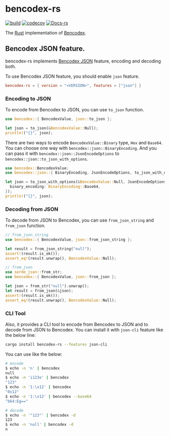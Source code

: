 # bencodex-rs

[![build](https://github.com/bencodex/bencodex-rs/actions/workflows/build.yaml/badge.svg)](https://github.com/bencodex/bencodex-rs/actions/workflows/build.yaml) [![codecov](https://codecov.io/gh/bencodex/bencodex-rs/branch/main/graph/badge.svg?token=H0FWUZ2ZF2)](https://codecov.io/gh/bencodex/bencodex-rs) [![Docs-rs](https://docs.rs/bencodex-rs/badge.svg)](https://docs.rs/bencodex-rs/latest/)

The [Rust] implementation of [Bencodex].

[Rust]: https://rust-lang.org/
[Bencodex]: https://bencodex.org/

## Bencodex JSON feature.

bencodex-rs implements [Bencodex JSON] feature, encoding and decoding both.

To use Bencodex JSON feature, you should enable `json` feature.

```toml
bencodex-rs = { version = "<VERSION>", features = ["json"] }
```

[Bencodex JSON]: https://github.com/planetarium/bencodex/blob/main/JSON.md

### Encoding to JSON

To encode from Bencodex to JSON, you can use `to_json` function.

```rust
use bencodex::{ BencodexValue, json::to_json };

let json = to_json(&BencodexValue::Null);
println!("{}", json);
```

There are two ways to encode `BencodexValue::Binary` type, `Hex` and `Base64`. You can choose one way with `bencodex::json::BinaryEncoding`. And you can pass it with `bencodex::json::JsonEncodeOptions` to `bencodex::json::to_json_with_options`.

```rust
use bencodex::BencodexValue;
use bencodex::json::{ BinaryEncoding, JsonEncodeOptions, to_json_with_options };

let json = to_json_with_options(&BencodexValue::Null, JsonEncodeOptions {
  binary_encoding: BinaryEncoding::Base64,
});
println!("{}", json);
```

### Decoding from JSON

To decode from JSON to Bencodex, you can use `from_json_string` and `from_json` function.

```rust
// from_json_string
use bencodex::{ BencodexValue, json::from_json_string };

let result = from_json_string("null");
assert!(result.is_ok());
assert_eq!(result.unwrap(), BencodexValue::Null);
```

```rust
// from_json
use serde_json::from_str;
use bencodex::{ BencodexValue, json::from_json };

let json = from_str("null").unwrap();
let result = from_json(&json);
assert!(result.is_ok());
assert_eq!(result.unwrap(), BencodexValue::Null);
```

### CLI Tool


Also, it provides a CLI tool to encode from Bencodex to JSON and to decode from JSON to Bencodex. You can install it with `json-cli` feature like the below line:

```bash
cargo install bencodex-rs --features json-cli
```

You can use like the below:

```bash
# encode
$ echo -n 'n' | bencodex
null
$ echo -n 'i123e' | bencodex
"123"
$ echo -n '1:\x12' | bencodex
"0x12"
$ echo -n '1:\x12' | bencodex --base64
"b64:Eg=="

# decode
$ echo -n '"123"' | bencodex -d
123
$ echo -n 'null' | bencodex -d
n
```
